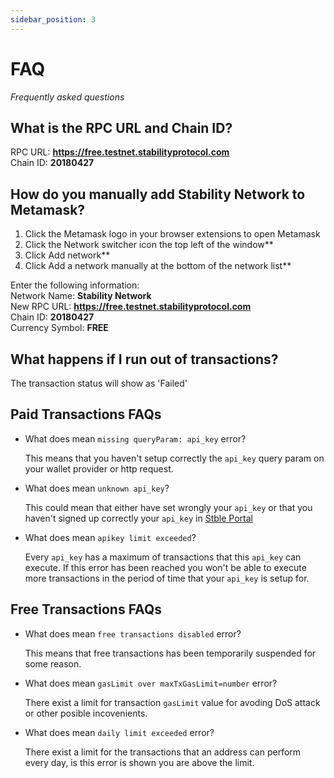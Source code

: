 ```yaml
---
sidebar_position: 3
---
```


# FAQ

_Frequently asked questions_

## What is the RPC URL and Chain ID?

RPC URL: **https://free.testnet.stabilityprotocol.com**  
Chain ID: **20180427**

## How do you manually add Stability Network to Metamask?

1. Click the Metamask logo in your browser extensions to open Metamask
1. Click the Network switcher icon the top left of the window\*\*
1. Click Add network\*\*
1. Click Add a network manually at the bottom of the network list\*\*

Enter the following information:  
 Network Name: **Stability Network**  
 New RPC URL: **https://free.testnet.stabilityprotocol.com**  
 Chain ID: **20180427**  
 Currency Symbol: **FREE**

## What happens if I run out of transactions?

The transaction status will show as 'Failed'

## Paid Transactions FAQs

- What does mean `missing queryParam: api_key` error?

  This means that you haven't setup correctly the `api_key` query param on your wallet provider or http request.

- What does mean `unknown api_key`?

  This could mean that either have set wrongly your `api_key` or that you haven't signed up correctly your `api_key` in [Stble Portal](https://portal.stble.io)

- What does mean `apikey limit exceeded`?

  Every `api_key` has a maximum of transactions that this `api_key` can execute. If this error has been reached you won't be able to execute more transactions in the period of time that your `api_key` is setup for.

## Free Transactions FAQs

- What does mean `free transactions disabled` error?

  This means that free transactions has been temporarily suspended for some reason.

- What does mean `gasLimit over maxTxGasLimit=number` error?

  There exist a limit for transaction `gasLimit` value for avoding DoS attack or other posible incovenients.

- What does mean `daily limit exceeded` error?

  There exist a limit for the transactions that an address can perform every day, is this error is shown you are above the limit.
